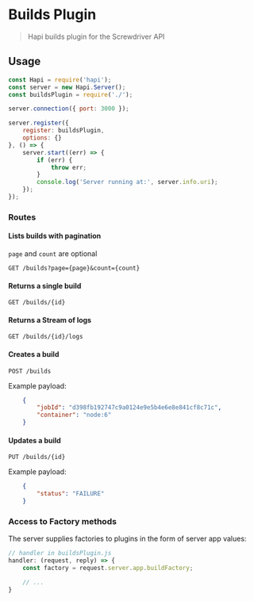 # Builds Plugin
> Hapi builds plugin for the Screwdriver API

## Usage
```javascript
const Hapi = require('hapi');
const server = new Hapi.Server();
const buildsPlugin = require('./');

server.connection({ port: 3000 });

server.register({
    register: buildsPlugin,
    options: {}
}, () => {
    server.start((err) => {
        if (err) {
            throw err;
        }
        console.log('Server running at:', server.info.uri);
    });
});

```

### Routes
#### Lists builds with pagination
`page` and `count` are optional

`GET /builds?page={page}&count={count}`

#### Returns a single build
`GET /builds/{id}`

#### Returns a Stream of logs
`GET /builds/{id}/logs`

#### Creates a build
`POST /builds`

Example payload:
```json
    {
        "jobId": "d398fb192747c9a0124e9e5b4e6e8e841cf8c71c",
        "container": "node:6"
    }
```

#### Updates a build
`PUT /builds/{id}`

Example payload:
```json
    {
        "status": "FAILURE"
    }
```

### Access to Factory methods
The server supplies factories to plugins in the form of server app values:

```js
// handler in buildsPlugin.js
handler: (request, reply) => {
    const factory = request.server.app.buildFactory;

    // ...
}
```
